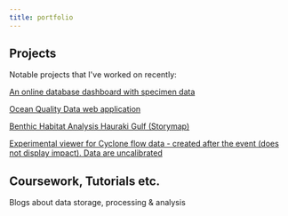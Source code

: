 ```yaml
---
title: portfolio
---
```


## Projects

Notable projects that I've worked on recently:

[An online database dashboard with specimen data](https://experience.arcgis.com/experience/bc4a9a2332294bb9ae7ee003fdf9c5ca/)

[Ocean Quality Data web application](https://data-niwa.opendata.arcgis.com/documents/7454241f76b74f8891e3c55b8a78045c)

[Benthic Habitat Analysis Hauraki Gulf (Storymap)](https://storymaps.arcgis.com/stories/7951d5b1fdfe4c3dae8498aaa6a9a687)

[Experimental viewer for Cyclone flow data - created after the event (does not display impact). Data are uncalibrated](https://topnetvisdemo.netlify.app/)

## Coursework, Tutorials etc.

Blogs about data storage, processing & analysis
